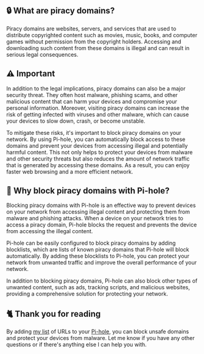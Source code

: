 ## 🔒 What are piracy domains?
Piracy domains are websites, servers, and services that are used to distribute copyrighted content such as movies, music, books, and computer games without permission from the copyright holders.
Accessing and downloading such content from these domains is illegal and can result in serious legal consequences.

## ⚠️ Important
In addition to the legal implications, piracy domains can also be a major security threat.
They often host malware, phishing scams, and other malicious content that can harm your devices and compromise your personal information.
Moreover, visiting piracy domains can increase the risk of getting infected with viruses and other malware, which can cause your devices to slow down, crash, or become unstable.

To mitigate these risks, it's important to block piracy domains on your network.
By using Pi-hole, you can automatically block access to these domains and prevent your devices from accessing illegal and potentially harmful content.
This not only helps to protect your devices from malware and other security threats but also reduces the amount of network traffic that is generated by accessing these domains.
As a result, you can enjoy faster web browsing and a more efficient network.

## 🚫 Why block piracy domains with Pi-hole?
Blocking piracy domains with Pi-hole is an effective way to prevent devices on your network from accessing illegal content and protecting them from malware and phishing attacks.
When a device on your network tries to access a piracy domain, Pi-hole blocks the request and prevents the device from accessing the illegal content.

Pi-hole can be easily configured to block piracy domains by adding blocklists, which are lists of known piracy domains that Pi-hole will block automatically.
By adding these blocklists to Pi-hole, you can protect your network from unwanted traffic and improve the overall performance of your network.

In addition to blocking piracy domains, Pi-hole can also block other types of unwanted content, such as ads, tracking scripts, and malicious websites, providing a comprehensive solution for protecting your network.

## 🐈 Thank you for reading
By adding [my list](https://github.com/sefinek24/PiHole-Blocklist-Collection/blob/main/List.md) of URLs to your [Pi-hole](https://pi-hole.net), you can block unsafe domains and protect your devices from malware.
Let me know if you have any other questions or if there's anything else I can help you with.